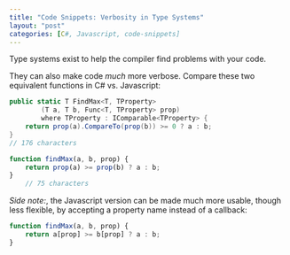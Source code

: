 ```yaml
---
title: "Code Snippets: Verbosity in Type Systems"
layout: "post"
categories: [C#, Javascript, code-snippets]
---
```


Type systems exist to help the compiler find problems with your code.

They can also make code _much_ more verbose.
Compare these two equivalent functions in C# vs. Javascript:

```csharp
public static T FindMax<T, TProperty>
		(T a, T b, Func<T, TProperty> prop) 
		where TProperty : IComparable<TProperty> {
	return prop(a).CompareTo(prop(b)) >= 0 ? a : b;
}
// 176 characters
```

```js
function findMax(a, b, prop) {
	return prop(a) >= prop(b) ? a : b;
}
	// 75 characters
```

_Side note:_, the Javascript version can be made much more usable, though less flexible, by accepting a property name instead of a callback:

```js
function findMax(a, b, prop) {
	return a[prop] >= b[prop] ? a : b;
}
```